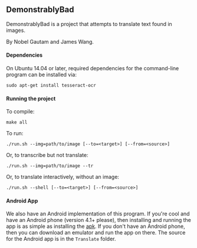 DemonstrablyBad
---------------

DemonstrablyBad is a project that attempts to translate text found in images.

By Nobel Gautam and James Wang.

#### Dependencies
On Ubuntu 14.04 or later, required dependencies for the command-line program can be installed via:

`sudo apt-get install tesseract-ocr`

#### Running the project
To compile:

`make all`

To run:

`./run.sh --img=path/to/image [--to=<target>] [--from=<source>]`

Or, to transcribe but not translate:

`./run.sh --img=path/to/image --tr`

Or, to translate interactively, without an image:

`./run.sh --shell [--to=<target>] [--from=<source>]`

#### Android App
We also have an Android implementation of this program. If you're cool and have an Android phone
(version 4.1+ please), then installing and running the app is as simple as installing the [apk](https://github.com/ThisIsMyNick/DemonstrablyBad/raw/master/app.apk).
If you don't have an Android phone, then you can download an emulator and run the app on there.
The source for the Android app is in the `Translate` folder.
